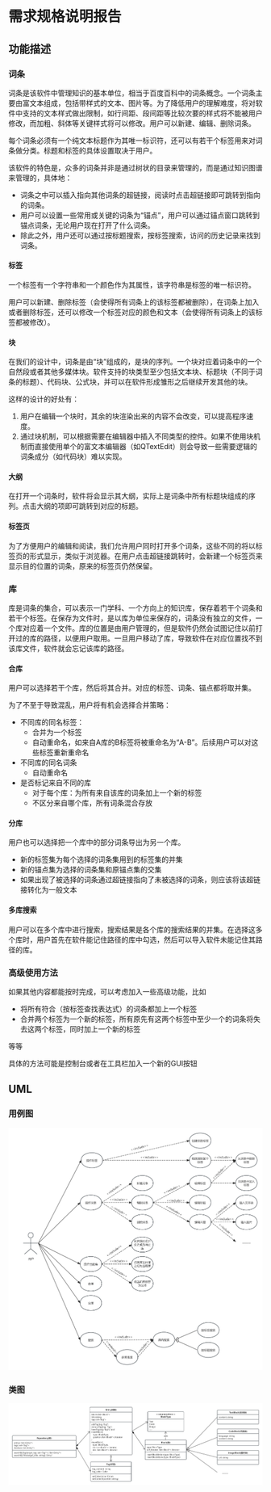# 需求规格说明报告

## 功能描述

### 词条

词条是该软件中管理知识的基本单位，相当于百度百科中的词条概念。一个词条主要由富文本组成，包括带样式的文本、图片等。为了降低用户的理解难度，将对软件中支持的文本样式做出限制，如行间距、段间距等比较次要的样式将不能被用户修改，而加粗、斜体等关键样式将可以修改。用户可以新建、编辑、删除词条。

每个词条必须有一个纯文本标题作为其唯一标识符，还可以有若干个标签用来对词条做分类。标题和标签的具体设置取决于用户。

该软件的特色是，众多的词条并非是通过树状的目录来管理的，而是通过知识图谱来管理的，具体地：

- 词条之中可以插入指向其他词条的超链接，阅读时点击超链接即可跳转到指向的词条。
- 用户可以设置一些常用或关键的词条为“锚点”，用户可以通过锚点窗口跳转到锚点词条，无论用户现在打开了什么词条。
- 除此之外，用户还可以通过按标题搜索，按标签搜索，访问的历史记录来找到词条。

#### 标签

一个标签有一个字符串和一个颜色作为其属性，该字符串是标签的唯一标识符。

用户可以新建、删除标签（会使得所有词条上的该标签都被删除），在词条上加入或者删除标签，还可以修改一个标签对应的颜色和文本（会使得所有词条上的该标签都被修改）。

#### 块

在我们的设计中，词条是由“块”组成的，是块的序列。一个块对应着词条中的一个自然段或者其他多媒体块。软件支持的块类型至少包括文本块、标题块（不同于词条的标题）、代码块、公式块，并可以在软件形成雏形之后继续开发其他的块。

这样的设计的好处有：

1. 用户在编辑一个块时，其余的块渲染出来的内容不会改变，可以提高程序速度。
2. 通过块机制，可以根据需要在编辑器中插入不同类型的控件。如果不使用块机制而直接使用单个的富文本编辑器（如QTextEdit）则会导致一些需要逻辑的词条成分（如代码块）难以实现。

#### 大纲

在打开一个词条时，软件将会显示其大纲，实际上是词条中所有标题块组成的序列。点击大纲的项即可跳转到对应的标题。

#### 标签页

为了方便用户的编辑和阅读，我们允许用户同时打开多个词条，这些不同的将以标签页的形式显示，类似于浏览器。在用户点击超链接跳转时，会新建一个标签页来显示目的位置的词条，原来的标签页仍然保留。

### 库

库是词条的集合，可以表示一门学科、一个方向上的知识库，保存着若干个词条和若干个标签。在保存为文件时，是以库为单位来保存的，词条没有独立的文件，一个库对应着一个文件。库的位置是由用户管理的，但是软件仍然会试图记住以前打开过的库的路径，以便用户取用。一旦用户移动了库，导致软件在对应位置找不到该库文件，软件就会忘记该库的路径。

#### 合库

用户可以选择若干个库，然后将其合并。对应的标签、词条、锚点都将取并集。

为了不至于导致混乱，用户将有机会选择合并策略：

- 不同库的同名标签：
  - 合并为一个标签
  - 自动重命名，如来自A库的B标签将被重命名为“A-B”。后续用户可以对这些标签重新重命名
- 不同库的同名词条
  - 自动重命名
- 是否标记来自不同的库
  - 对于每个库：为所有来自该库的词条加上一个新的标签
  - 不区分来自哪个库，所有词条混合存放

#### 分库

用户也可以选择把一个库中的部分词条导出为另一个库。

- 新的标签集为每个选择的词条集用到的标签集的并集
- 新的锚点集为选择的词条集和原锚点集的交集
- 如果出现了被选择的词条通过超链接指向了未被选择的词条，则应该将该超链接转化为一般文本

#### 多库搜索

用户可以在多个库中进行搜索，搜索结果是各个库的搜索结果的并集。在选择这多个库时，用户首先在软件能记住路径的库中勾选，然后可以导入软件未能记住其路径的库。

### 高级使用方法

如果其他内容都能按时完成，可以考虑加入一些高级功能，比如

 - 将所有符合（按标签查找表达式）的词条都加上一个标签
 - 合并两个标签为一个新的标签，所有原先有这两个标签中至少一个的词条将失去这两个标签，同时加上一个新的标签

等等

具体的方法可能是控制台或者在工具栏加入一个新的GUI按钮



## UML

### 用例图



![用例图](https://raw.githubusercontent.com/NuclearCannon/knowledge_manager/refs/heads/main/wiki_images/%E8%BD%AF%E4%BB%B6%E5%B7%A5%E7%A8%8BUML%E7%94%A8%E4%BE%8B%E5%9B%BE.png)

### 类图

![类图](https://raw.githubusercontent.com/NuclearCannon/knowledge_manager/refs/heads/main/wiki_images/%E8%BD%AF%E4%BB%B6%E5%B7%A5%E7%A8%8BUML%E7%B1%BB%E5%9B%BE.png)